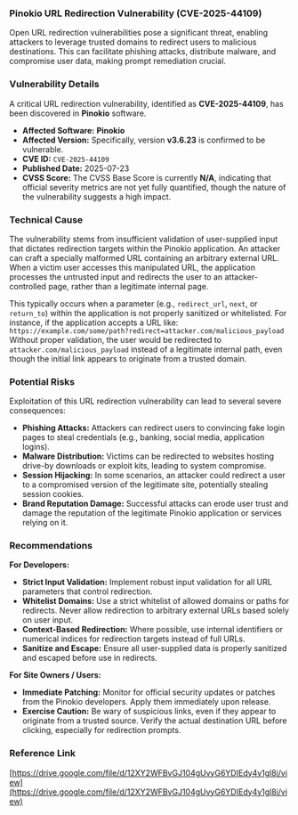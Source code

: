 ### Pinokio URL Redirection Vulnerability (CVE-2025-44109)

Open URL redirection vulnerabilities pose a significant threat, enabling attackers to leverage trusted domains to redirect users to malicious destinations. This can facilitate phishing attacks, distribute malware, and compromise user data, making prompt remediation crucial.

### Vulnerability Details

A critical URL redirection vulnerability, identified as **CVE-2025-44109**, has been discovered in **Pinokio** software.

*   **Affected Software:** **Pinokio**
*   **Affected Version:** Specifically, version **v3.6.23** is confirmed to be vulnerable.
*   **CVE ID:** `CVE-2025-44109`
*   **Published Date:** 2025-07-23
*   **CVSS Score:** The CVSS Base Score is currently **N/A**, indicating that official severity metrics are not yet fully quantified, though the nature of the vulnerability suggests a high impact.

### Technical Cause

The vulnerability stems from insufficient validation of user-supplied input that dictates redirection targets within the Pinokio application. An attacker can craft a specially malformed URL containing an arbitrary external URL. When a victim user accesses this manipulated URL, the application processes the untrusted input and redirects the user to an attacker-controlled page, rather than a legitimate internal page.

This typically occurs when a parameter (e.g., `redirect_url`, `next`, or `return_to`) within the application is not properly sanitized or whitelisted. For instance, if the application accepts a URL like:
`https://example.com/some/path?redirect=attacker.com/malicious_payload`
Without proper validation, the user would be redirected to `attacker.com/malicious_payload` instead of a legitimate internal path, even though the initial link appears to originate from a trusted domain.

### Potential Risks

Exploitation of this URL redirection vulnerability can lead to several severe consequences:

*   **Phishing Attacks:** Attackers can redirect users to convincing fake login pages to steal credentials (e.g., banking, social media, application logins).
*   **Malware Distribution:** Victims can be redirected to websites hosting drive-by downloads or exploit kits, leading to system compromise.
*   **Session Hijacking:** In some scenarios, an attacker could redirect a user to a compromised version of the legitimate site, potentially stealing session cookies.
*   **Brand Reputation Damage:** Successful attacks can erode user trust and damage the reputation of the legitimate Pinokio application or services relying on it.

### Recommendations

**For Developers:**
*   **Strict Input Validation:** Implement robust input validation for all URL parameters that control redirection.
*   **Whitelist Domains:** Use a strict whitelist of allowed domains or paths for redirects. Never allow redirection to arbitrary external URLs based solely on user input.
*   **Context-Based Redirection:** Where possible, use internal identifiers or numerical indices for redirection targets instead of full URLs.
*   **Sanitize and Escape:** Ensure all user-supplied data is properly sanitized and escaped before use in redirects.

**For Site Owners / Users:**
*   **Immediate Patching:** Monitor for official security updates or patches from the Pinokio developers. Apply them immediately upon release.
*   **Exercise Caution:** Be wary of suspicious links, even if they appear to originate from a trusted source. Verify the actual destination URL before clicking, especially for redirection prompts.

### Reference Link

[https://drive.google.com/file/d/12XY2WFBvGJ104gUvyG6YDIEdy4y1gl8i/view](https://drive.google.com/file/d/12XY2WFBvGJ104gUvyG6YDIEdy4y1gl8i/view)